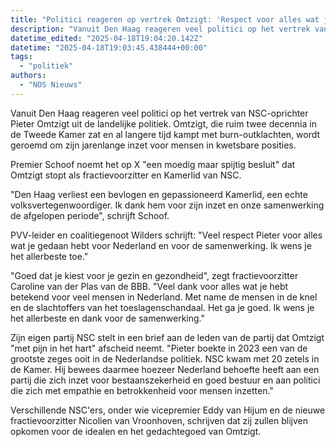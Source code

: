 ```yaml
---
title: "Politici reageren op vertrek Omtzigt: 'Respect voor alles wat je hebt gedaan'"
description: "Vanuit Den Haag reageren veel politici op het vertrek van NSC-oprichter Pieter Omtzigt uit de landelijke politiek"
datetime_edited: "2025-04-18T19:04:20.142Z"
datetime: "2025-04-18T19:03:45.438444+00:00"
tags:
  - "politiek"
authors:
  - "NOS Nieuws"
---
```


Vanuit Den Haag reageren veel politici op het vertrek van NSC-oprichter Pieter Omtzigt uit de landelijke politiek. Omtzigt, die ruim twee decennia in de Tweede Kamer zat en al langere tijd kampt met burn-outklachten, wordt geroemd om zijn jarenlange inzet voor mensen in kwetsbare posities.

Premier Schoof noemt het op X "een moedig maar spijtig besluit" dat Omtzigt stopt als fractievoorzitter en Kamerlid van NSC.

"Den Haag verliest een bevlogen en gepassioneerd Kamerlid, een echte volksvertegenwoordiger. Ik dank hem voor zijn inzet en onze samenwerking de afgelopen periode", schrijft Schoof.

PVV-leider en coalitiegenoot Wilders schrijft: "Veel respect Pieter voor alles wat je gedaan hebt voor Nederland en voor de samenwerking. Ik wens je het allerbeste toe."

"Goed dat je kiest voor je gezin en gezondheid", zegt fractievoorzitter Caroline van der Plas van de BBB. "Veel dank voor alles wat je hebt betekend voor veel mensen in Nederland. Met name de mensen in de knel en de slachtoffers van het toeslagenschandaal. Het ga je goed. Ik wens je het allerbeste en dank voor de samenwerking."

Zijn eigen partij NSC stelt in een brief aan de leden van de partij dat Omtzigt "met pijn in het hart" afscheid neemt. "Pieter boekte in 2023 een van de grootste zeges ooit in de Nederlandse politiek. NSC kwam met 20 zetels in de Kamer. Hij bewees daarmee hoezeer Nederland behoefte heeft aan een partij die zich inzet voor bestaanszekerheid en goed bestuur en aan politici die zich met empathie en betrokkenheid voor mensen inzetten."

Verschillende NSC'ers, onder wie vicepremier Eddy van Hijum en de nieuwe fractievoorzitter Nicolien van Vroonhoven, schrijven dat zij zullen blijven opkomen voor de idealen en het gedachtegoed van Omtzigt.
